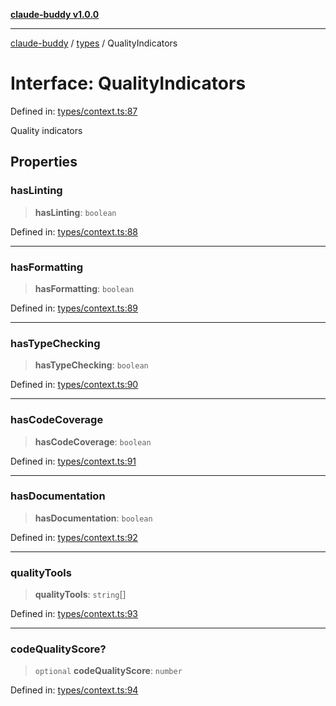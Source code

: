 [**claude-buddy v1.0.0**](../../README.md)

***

[claude-buddy](../../modules.md) / [types](../README.md) / QualityIndicators

# Interface: QualityIndicators

Defined in: [types/context.ts:87](https://github.com/gsetsero/assistant-integration/blob/911ddf7680199ad668404c191ed66335473fdc65/claude-buddy/src/types/context.ts#L87)

Quality indicators

## Properties

### hasLinting

> **hasLinting**: `boolean`

Defined in: [types/context.ts:88](https://github.com/gsetsero/assistant-integration/blob/911ddf7680199ad668404c191ed66335473fdc65/claude-buddy/src/types/context.ts#L88)

***

### hasFormatting

> **hasFormatting**: `boolean`

Defined in: [types/context.ts:89](https://github.com/gsetsero/assistant-integration/blob/911ddf7680199ad668404c191ed66335473fdc65/claude-buddy/src/types/context.ts#L89)

***

### hasTypeChecking

> **hasTypeChecking**: `boolean`

Defined in: [types/context.ts:90](https://github.com/gsetsero/assistant-integration/blob/911ddf7680199ad668404c191ed66335473fdc65/claude-buddy/src/types/context.ts#L90)

***

### hasCodeCoverage

> **hasCodeCoverage**: `boolean`

Defined in: [types/context.ts:91](https://github.com/gsetsero/assistant-integration/blob/911ddf7680199ad668404c191ed66335473fdc65/claude-buddy/src/types/context.ts#L91)

***

### hasDocumentation

> **hasDocumentation**: `boolean`

Defined in: [types/context.ts:92](https://github.com/gsetsero/assistant-integration/blob/911ddf7680199ad668404c191ed66335473fdc65/claude-buddy/src/types/context.ts#L92)

***

### qualityTools

> **qualityTools**: `string`[]

Defined in: [types/context.ts:93](https://github.com/gsetsero/assistant-integration/blob/911ddf7680199ad668404c191ed66335473fdc65/claude-buddy/src/types/context.ts#L93)

***

### codeQualityScore?

> `optional` **codeQualityScore**: `number`

Defined in: [types/context.ts:94](https://github.com/gsetsero/assistant-integration/blob/911ddf7680199ad668404c191ed66335473fdc65/claude-buddy/src/types/context.ts#L94)
